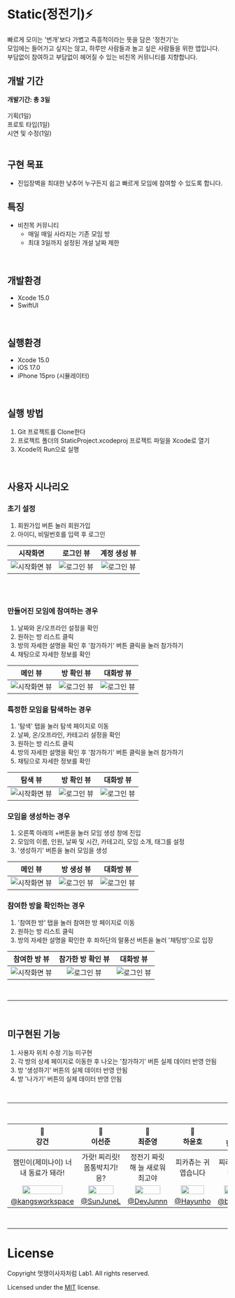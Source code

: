 # Static(정전기)⚡️
빠르게 모이는 '번개'보다 가볍고 즉흥적이라는 뜻을 담은 '정전기'는
<br>
모임에는 들어가고 싶지는 않고, 하루만 사람들과 놀고 싶은 사람들을 위한 앱입니다.
<br>
부담없이 참여하고 부담없이 헤어질 수 있는 비친목 커뮤니티를 지향합니다.



## 개발 기간  
**개발기간: 총 3일** 
<br>
<br>
기획(1일)
<br>
프로토 타입(1일)
<br>
시연 및 수정(1일)
<br><br>
  
## 구현 목표
- 진입장벽을 최대한 낮추어 누구든지 쉽고 빠르게 모임에 참여할 수 있도록 합니다.

## 특징
- 비친목 커뮤니티
  - 매일 매일 사라지는 기존 모임 방
  - 최대 3일까지 설정된 개설 날짜 제한

<br>

## 개발환경
- Xcode 15.0
- SwiftUI

<br>

## 실행환경
- Xcode 15.0
- iOS 17.0
- iPhone 15pro (시뮬레이터)

<br>

## 실행 방법
1. Git 프로젝트를 Clone한다
2. 프로젝트 폴더의 StaticProject.xcodeproj 프로젝트 파일을 Xcode로 열기
3. Xcode의 Run으로 실행

<br>

## 사용자 시나리오

### 초기 설정
1. 회원가입 버튼 눌러 회원가입
2. 아이디, 비밀번호를 입력 후 로그인

| 시작화면 | 로그인 뷰 | 계정 생성 뷰 |
|:---:|:---:|:---:|
|![시작화면 뷰](./img/StartView.png)|![로그인 뷰](./img/LoginView.png)|![로그인 뷰](./img/SignUpView.png)|

<br>
<br>

### 만들어진 모임에 참여하는 경우
1. 날짜와 온/오프라인 설정을 확인
2. 원하는 방 리스트 클릭
3. 방의 자세한 설명을 확인 후 '참가하기' 버튼 클릭을 눌러 참가하기
4. 채팅으로 자세한 정보를 확인

| 메인 뷰 | 방 확인 뷰  | 대화방 뷰 |
|:---:|:---:|:---:|
|![시작화면 뷰](./img/MainView.png)|![로그인 뷰](./img/DetailRoomView.png)|![로그인 뷰](./img/TalkView.png)|

### 특정한 모임을 탐색하는 경우
1. '탐색' 탭을 눌러 탐색 페이지로 이동
2. 날짜, 온/오프라인, 카테고리 설정을 확인
3. 원하는 방 리스트 클릭
4. 방의 자세한 설명을 확인 후 '참가하기' 버튼 클릭을 눌러 참가하기
5. 채팅으로 자세한 정보를 확인

| 탐색 뷰 | 방 확인 뷰  | 대화방 뷰 |
|:---:|:---:|:---:|
|![시작화면 뷰](./img/SearchView.png)|![로그인 뷰](./img/DetailRoomView.png)|![로그인 뷰](./img/TalkView.png)|

### 모임을 생성하는 경우
1. 오른쪽 아래의 +버튼을 눌러 모임 생성 창에 진입
2. 모임의 이름, 인원, 날짜 및 시간, 카테고리, 모임 소개, 태그를 설정
3. '생성하기' 버튼을 눌러 모임을 생성

| 메인 뷰 | 방 생성 뷰  | 대화방 뷰 |
|:---:|:---:|:---:|
|![시작화면 뷰](./img/MainView.png)|![로그인 뷰](./img/CreateRoomView.png)|![로그인 뷰](./img/TalkView.png)|

### 참여한 방을 확인하는 경우
1. '참여한 방' 탭을 눌러 참여한 방 페이지로 이동
2. 원하는 방 리스트 클릭
3. 방의 자세한 설명을 확인한 후 좌하단의 말풍선 버튼을 눌러 '채팅방'으로 입장

| 참여한 방 뷰 | 참가한 방 확인 뷰  | 대화방 뷰 |
|:---:|:---:|:---:|
|![시작화면 뷰](./img/ParticipateView.png)|![로그인 뷰](./img/ExitRoomView.png)|![로그인 뷰](./img/TalkView.png)|

<br>

-----

<br>

## 미구현된 기능
1. 사용자 위치 수정 기능 미구현
2. 각 방의 상세 페이지로 이동한 후 나오는 '참가하기' 버튼 실제 데이터 반영 안됨
3. 방 '생성하기' 버튼의 실제 데이터 반영 안됨
4. 방 '나가기' 버튼의 실제 데이터 반영 안됨

<br>

-----

<br>

|💪<br>강건|🌚<br>이선준|🌝<br>최준영|🦦<br>하윤호|🎧<br>한국선|
|:---:|:---:|:---:|:---:|:---:|
|잼민이(제미나이) 너 내 동료가 돼라!|가랏! 찌리릿! 몸통박치기! 응?|정전기 짜릿해 늘 새로워 최고야|피카츄는 귀엽습니다|찌리릿! 찟!! 찟찟!!|
|<img src="https://avatars.githubusercontent.com/u/141600830?v=4" width="80%">|<img src="https://avatars.githubusercontent.com/u/115583150?v=4" width="80%">|<img src="https://avatars.githubusercontent.com/u/148533329?v=4" width="80%">|<img src="https://avatars.githubusercontent.com/u/101854288?v=4" width="80%">|<img src="https://avatars.githubusercontent.com/u/104252650?v=4" width="80%">|
|[@kangsworkspace](https://github.com/kangsworkspace)|[@SunJuneL](https://github.com/SunJuneL)|[@DevJunnn](https://github.com/DevJunnn)|[@Hayunho](https://github.com/Hayunho)|[@banhada](https://github.com/banhada)|

<br>

----

# License
Copyright 멋쟁이사자처럼 Lab1. All rights reserved.

Licensed under the [MIT](LICENSE) license.

<br><br>
